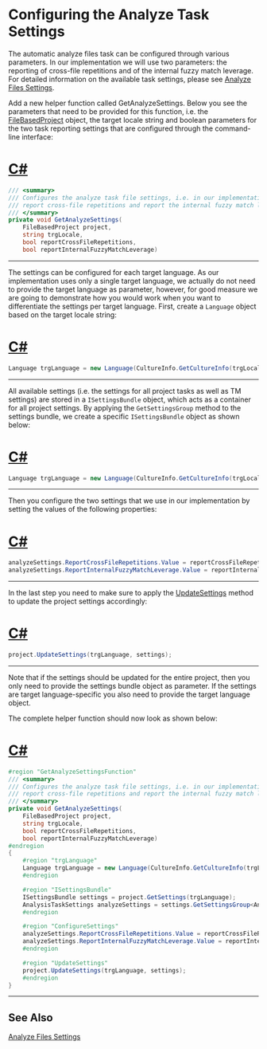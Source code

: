 Configuring the Analyze Task Settings
==

The automatic analyze files task can be configured through various parameters. In our implementation we will use two parameters: the reporting of cross-file repetitions and of the internal fuzzy match leverage. For detailed information on the available task settings, please see [Analyze Files Settings](analyze_files_settings.md).

Add a new helper function called GetAnalyzeSettings. Below you see the parameters that need to be provided for this function, i.e. the [FileBasedProject](../../api/projectautomation/Sdl.ProjectAutomation.FileBased.FileBasedProject.yml)  object, the target locale string and boolean parameters for the two task reporting settings that are configured through the command-line interface:

# [C#](#tab/tabid-1)
```cs
/// <summary>
/// Configures the analyze task file settings, i.e. in our implementation
/// report cross-file repetitions and report the internal fuzzy match leverage.
/// </summary> 
private void GetAnalyzeSettings(
    FileBasedProject project,
    string trgLocale,
    bool reportCrossFileRepetitions,
    bool reportInternalFuzzyMatchLeverage)
```
***

The settings can be configured for each target language. As our implementation uses only a single target language, we actually do not need to provide the target language as parameter, however, for good measure we are going to demonstrate how you would work when you want to differentiate the settings per target language. First, create a ```Language``` object based on the target locale string:

# [C#](#tab/tabid-2)
```cs
Language trgLanguage = new Language(CultureInfo.GetCultureInfo(trgLocale));
```
***

All available settings (i.e. the settings for all project tasks as well as TM settings) are stored in a ```ISettingsBundle``` object, which acts as a container for all project settings. By applying the ```GetSettingsGroup``` method to the settings bundle, we create a specific ```ISettingsBundle``` object as shown below:

# [C#](#tab/tabid-3)
```cs
Language trgLanguage = new Language(CultureInfo.GetCultureInfo(trgLocale));
```
***

Then you configure the two settings that we use in our implementation by setting the values of the following properties:

# [C#](#tab/tabid-4)
```cs
analyzeSettings.ReportCrossFileRepetitions.Value = reportCrossFileRepetitions;
analyzeSettings.ReportInternalFuzzyMatchLeverage.Value = reportInternalFuzzyMatchLeverage;
```
***

In the last step you need to make sure to apply the [UpdateSettings](../../api/projectautomation/Sdl.ProjectAutomation.FileBased.FileBasedProject.yml#Sdl_ProjectAutomation_FileBased_FileBasedProject_UpdateSettings_Sdl_Core_Globalization_Language_Sdl_Core_Settings_ISettingsBundle_) method to update the project settings accordingly:

# [C#](#tab/tabid-5)
```cs
project.UpdateSettings(trgLanguage, settings);
```
***

Note that if the settings should be updated for the entire project, then you only need to provide the settings bundle object as parameter. If the settings are target language-specific you also need to provide the target language object.

The complete helper function should now look as shown below:

# [C#](#tab/tabid-6)
```cs
#region "GetAnalyzeSettingsFunction"
/// <summary>
/// Configures the analyze task file settings, i.e. in our implementation
/// report cross-file repetitions and report the internal fuzzy match leverage.
/// </summary> 
private void GetAnalyzeSettings(
    FileBasedProject project,
    string trgLocale,
    bool reportCrossFileRepetitions,
    bool reportInternalFuzzyMatchLeverage)
#endregion
{
    #region "trgLanguage"
    Language trgLanguage = new Language(CultureInfo.GetCultureInfo(trgLocale));
    #endregion

    #region "ISettingsBundle"
    ISettingsBundle settings = project.GetSettings(trgLanguage);
    AnalysisTaskSettings analyzeSettings = settings.GetSettingsGroup<AnalysisTaskSettings>();
    #endregion

    #region "ConfigureSettings"
    analyzeSettings.ReportCrossFileRepetitions.Value = reportCrossFileRepetitions;
    analyzeSettings.ReportInternalFuzzyMatchLeverage.Value = reportInternalFuzzyMatchLeverage;
    #endregion

    #region "UpdateSettings"
    project.UpdateSettings(trgLanguage, settings);
    #endregion
}
```
***

See Also
--

[Analyze Files Settings](analyze_files_settings.md)
